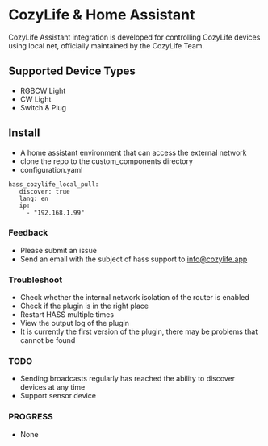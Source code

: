 # CozyLife & Home Assistant 

CozyLife Assistant integration is developed for controlling CozyLife devices using local net, officially 
maintained by the CozyLife Team.


## Supported Device Types

- RGBCW Light
- CW Light
- Switch & Plug


## Install

* A home assistant environment that can access the external network
* clone the repo to the custom_components directory
* configuration.yaml
```
hass_cozylife_local_pull:
   discover: true
   lang: en
   ip:
     - "192.168.1.99"
```


### Feedback
* Please submit an issue
* Send an email with the subject of hass support to info@cozylife.app

### Troubleshoot 
* Check whether the internal network isolation of the router is enabled
* Check if the plugin is in the right place
* Restart HASS multiple times
* View the output log of the plugin
* It is currently the first version of the plugin, there may be problems that cannot be found


### TODO
- Sending broadcasts regularly has reached the ability to discover devices at any time
- Support sensor device

### PROGRESS
- None
